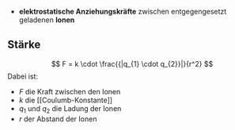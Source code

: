 - **elektrostatische Anziehungskräfte** zwischen entgegengesetzt geladenen **Ionen**
## Stärke
$$
F = k \cdot \frac{{|q_{1} \cdot q_{2}}|}{r^2}
$$
Dabei ist:
- $F$ die Kraft zwischen den Ionen
- $k$ die [[Coulumb-Konstante]]
- $q_{1}$ und $q_{2}$ die Ladung der Ionen
- $r$ der Abstand der Ionen